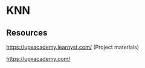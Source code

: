 # KNN

## Resources 

https://upxacademy.learnyst.com/ (Project materials)

https://upxacademy.com/
